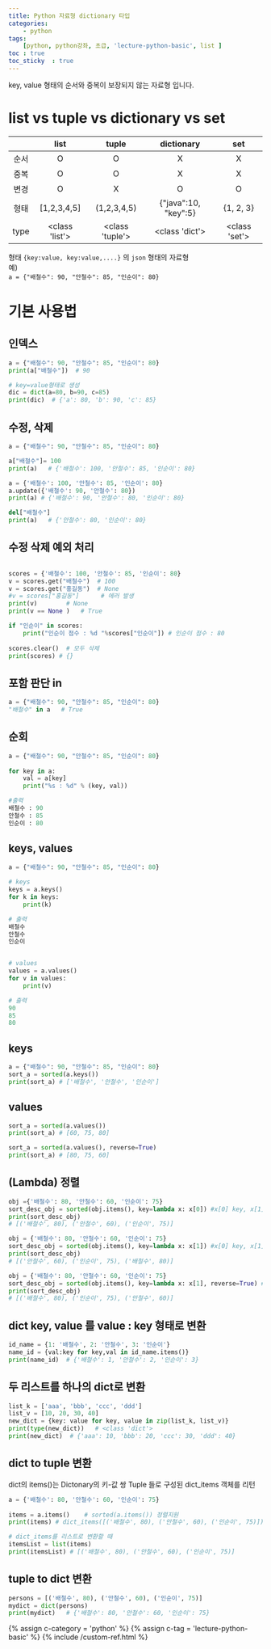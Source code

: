 ```yaml
---
title: Python 자료형 dictionary 타입
categories: 
    - python
tags: 
    [python, python강좌, 초급, 'lecture-python-basic', list ]
toc : true
toc_sticky  : true    
---
```

key, value 형태의 순서와 중복이 보장되지 않는 자료형 입니다.    

# list vs tuple vs dictionary vs set

|  | list | tuple | dictionary | set |
|:---:|:---:|:---:|:---:|:---:|
| 순서 | O | O | X | X | 
| 중복 | O | O | X | X |
| 변경 | O | X | O | O |
| 형태 | [1,2,3,4,5] | (1,2,3,4,5) | {"java":10, "key":5} | {1, 2, 3} |
| type | <class 'list'> | <class 'tuple'> | <class 'dict'> | <class 'set'> |

형태 `{key:value, key:value,....}` 의 `json` 형태의 자료형    
예)    
 `a = {"배철수": 90, "안철수": 85, "인순이": 80}`   

# 기본 사용법
## 인덱스
```python
a = {"배철수": 90, "안철수": 85, "인순이": 80}
print(a["배철수"])  # 90

# key=value형태로 생성
dic = dict(a=80, b=90, c=85)
print(dic)  # {'a': 80, 'b': 90, 'c': 85}

```

## 수정, 삭제
```python
a = {"배철수": 90, "안철수": 85, "인순이": 80}

a["배철수"]= 100
print(a)   # {'배철수': 100, '안철수': 85, '인순이': 80}

a = {'배철수': 100, '안철수': 85, '인순이': 80}
a.update({'배철수': 90, '안철수': 80})
print(a) # {'배철수': 90, '안철수': 80, '인순이': 80}

del["배철수"]
print(a)   # {'안철수': 80, '인순이': 80}

```


## 수정 삭제 예외 처리
```python

scores = {'배철수': 100, '안철수': 85, '인순이': 80}
v = scores.get("배철수")  # 100
v = scores.get("홍길동")  # None
#v = scores["홍길동"]      # 에러 발생
print(v)        # None
print(v == None )   # True

if "인순이" in scores:
    print("인순이 점수 : %d "%scores["인순이"]) # 인순이 점수 : 80 
 
scores.clear()  # 모두 삭제
print(scores) # {}

```


## 포함 판단 in
```python
a = {"배철수": 90, "안철수": 85, "인순이": 80}
"배철수" in a   # True

```


## 순회
```python
a = {"배철수": 90, "안철수": 85, "인순이": 80}
 
for key in a:
    val = a[key]
    print("%s : %d" % (key, val))

#출력
배철수 : 90
안철수 : 85
인순이 : 80
```


## keys, values
```python
a = {"배철수": 90, "안철수": 85, "인순이": 80}
 
# keys
keys = a.keys()
for k in keys:
    print(k)

# 출력
배철수
안철수
인순이


# values
values = a.values()
for v in values:
    print(v)

# 출력
90
85
80

```



## keys
```python
a = {"배철수": 90, "안철수": 85, "인순이": 80}
sort_a = sorted(a.keys())
print(sort_a) # ['배철수', '안철수', '인순이']

```

## values
```python
sort_a = sorted(a.values())
print(sort_a) # [60, 75, 80]

sort_a = sorted(a.values(), reverse=True)
print(sort_a) # [80, 75, 60]

```



## (Lambda) 정렬
```python
obj ={'배철수': 80, '안철수': 60, '인순이': 75}
sort_desc_obj = sorted(obj.items(), key=lambda x: x[0]) #x[0] key, x[1] value
print(sort_desc_obj)
# [('배철수', 80), ('안철수', 60), ('인순이', 75)]

obj = {'배철수': 80, '안철수': 60, '인순이': 75}
sort_desc_obj = sorted(obj.items(), key=lambda x: x[1]) #x[0] key, x[1] value
print(sort_desc_obj)
# [('안철수', 60), ('인순이', 75), ('배철수', 80)]

obj = {'배철수': 80, '안철수': 60, '인순이': 75}
sort_desc_obj = sorted(obj.items(), key=lambda x: x[1], reverse=True) #x[0] key, x[1] value
print(sort_desc_obj)
# [('배철수', 80), ('인순이', 75), ('안철수', 60)]
```



## dict key, value 를  value : key  형태로 변환
```python
id_name = {1: '배철수', 2: '안철수', 3: '인순이'}
name_id = {val:key for key,val in id_name.items()} 
print(name_id)  # {'배철수': 1, '안철수': 2, '인순이': 3}
```




## 두 리스트를 하나의 dict로 변환
```python
list_k = ['aaa', 'bbb', 'ccc', 'ddd']
list_v = [10, 20, 30, 40]
new_dict = {key: value for key, value in zip(list_k, list_v)}
print(type(new_dict))   # <class 'dict'>
print(new_dict)  # {'aaa': 10, 'bbb': 20, 'ccc': 30, 'ddd': 40}

```




## dict to tuple 변환
dict의 items()는 Dictonary의 키-값 쌍 Tuple 들로 구성된 dict_items 객체를 리턴     
```python
a = {'배철수': 80, '안철수': 60, '인순이': 75}
 
items = a.items()    # sorted(a.items()) 정렬지원
print(items) # dict_items([('배철수', 80), ('안철수', 60), ('인순이', 75)])

# dict_items를 리스트로 변환할 때
itemsList = list(items)
print(itemsList) # [('배철수', 80), ('안철수', 60), ('인순이', 75)]

```




## tuple to dict 변환
```python
persons = [('배철수', 80), ('안철수', 60), ('인순이', 75)]
mydict = dict(persons)
print(mydict)   # {'배철수': 80, '안철수': 60, '인순이': 75}

```



{% assign c-category = 'python' %}
{% assign c-tag = 'lecture-python-basic' %}
{% include /custom-ref.html %}